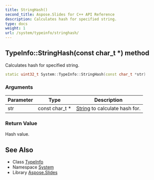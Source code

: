 ```yaml
---
title: StringHash()
second_title: Aspose.Slides for C++ API Reference
description: Calculates hash for specified string.
type: docs
weight: 1
url: /system/typeinfo/stringhash/
---
```

## TypeInfo::StringHash(const char_t *) method


Calculates hash for specified string.

```cpp
static uint32_t System::TypeInfo::StringHash(const char_t *str)
```


### Arguments

| Parameter | Type | Description |
| --- | --- | --- |
| str | const char_t * | [String](../../string/) to calculate hash for. |

### Return Value

Hash value.

## See Also

* Class [TypeInfo](../)
* Namespace [System](../../)
* Library [Aspose.Slides](../../../)